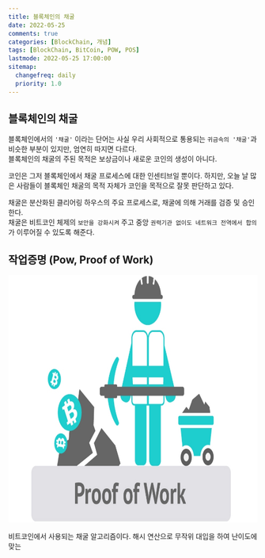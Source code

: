 ```yaml
---
title: 블록체인의 채굴
date: 2022-05-25
comments: true
categories: [BlockChain, 개념]
tags: [BlockChain, BitCoin, POW, POS]
lastmode: 2022-05-25 17:00:00
sitemap:
  changefreq: daily
  priority: 1.0
---
```


## 블록체인의 채굴

블록체인에서의 `'채굴'` 이라는 단어는 사실 우리 사회적으로 통용되는 `귀금속의 '채굴'`과 비슷한 부분이 있지만, 엄연히 따지면 다르다.  
블록체인의 채굴의 주된 목적은 보상금이나 새로운 코인의 생성이 아니다.

코인은 그저 블록체인에서 채굴 프로세스에 대한 인센티브일 뿐이다. 하지만, 오늘 날 많은 사람들이 블록체인 채굴의 목적 자체가 코인을 목적으로 잘못 판단하고 있다.

채굴은 분산화된 클리어링 하우스의 주요 프로세스로, 채굴에 의해 거래를 검증 및 승인한다.  
채굴은 비트코인 체제의 `보안을 강화시켜` 주고 중앙 `권력기관 없이도 네트워크 전역에서 합의`가 이루어질 수 있도록 해준다.

## 작업증명 (Pow, Proof of Work)

<img src="/assets/img/post/pow.jpg" width="700" height="500">

비트코인에서 사용되는 채굴 알고리즘이다.
해시 연산으로 무작위 대입을 하여 난이도에 맞는
